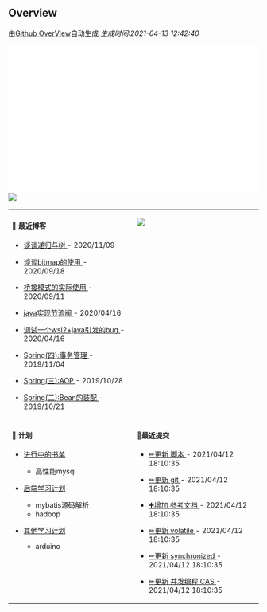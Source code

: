 
## Overview

由[Github OverView](https://github.com/0xcaffebabe/0xcaffebabe)自动生成 _生成时间:2021-04-13 12:42:40_

![](https://raw.githubusercontent.com/0xcaffebabe/github-stats/master/generated/overview.svg)![](https://github-readme-stats.vercel.app/api/top-langs/?username=0xcaffebabe&layout=compact&langs_count=8)

<table>

<tr>
<td valign="top" width="50%">

#### 📖 最近博客


* <a href="https://ismy.wang/%E7%AE%97%E6%B3%95/2020/11/09/%E8%B0%88%E8%B0%88%E9%80%92%E5%BD%92%E4%B8%8E%E6%A0%91.html" target="_blank"> 谈谈递归与树 </a> - 2020/11/09 

    
* <a href="https://ismy.wang/%E7%AE%97%E6%B3%95/2020/09/18/%E8%B0%88%E8%B0%88bitmap%E7%9A%84%E4%BD%BF%E7%94%A8.html" target="_blank"> 谈谈bitmap的使用 </a> - 2020/09/18 

    
* <a href="https://ismy.wang/%E8%AE%BE%E8%AE%A1%E6%A8%A1%E5%BC%8F/2020/09/11/%E6%A1%A5%E6%8E%A5%E6%A8%A1%E5%BC%8F%E7%9A%84%E5%AE%9E%E9%99%85%E4%BD%BF%E7%94%A8.html" target="_blank"> 桥接模式的实际使用 </a> - 2020/09/11 

    
* <a href="https://ismy.wang/java/2020/04/16/JAVA%E5%AE%9E%E7%8E%B0%E8%8A%82%E6%B5%81%E9%98%80.html" target="_blank"> java实现节流阀 </a> - 2020/04/16 

    
* <a href="https://ismy.wang/%E6%97%A5%E5%B8%B8/2020/04/16/%E8%B0%83%E8%AF%95%E4%B8%80%E4%B8%AAwsl2+java%E5%BC%95%E5%8F%91%E7%9A%84bug.html" target="_blank"> 调试一个wsl2+java引发的bug </a> - 2020/04/16 

    
* <a href="https://ismy.wang/spring/2019/11/04/Spring-%E5%9B%9B-%E4%BA%8B%E5%8A%A1%E7%AE%A1%E7%90%86.html" target="_blank"> Spring(四):事务管理 </a> - 2019/11/04 

    
* <a href="https://ismy.wang/spring/2019/10/28/Spring(%E4%B8%89)-AOP.html" target="_blank"> Spring(三):AOP </a> - 2019/10/28 

    
* <a href="https://ismy.wang/spring/2019/10/21/Spring(%E4%BA%8C)-Bean%E7%9A%84%E8%A3%85%E9%85%8D.html" target="_blank"> Spring(二):Bean的装配 </a> - 2019/10/21 

        

</td>

<td valign="top" width="50%">

![](https://github-readme-stats.vercel.app/api/wakatime?username=0xcaffebabe)

</td>

</tr>

<tr>

<td valign="top" width="50%">

#### 📝 计划

- [进行中的书单](https://github.com/users/0xcaffebabe/projects/4)
  - 高性能mysql


- [后端学习计划](https://github.com/users/0xcaffebabe/projects/1)
  - mybatis源码解析
  - hadoop


- [其他学习计划](https://github.com/users/0xcaffebabe/projects/3)
  - arduino


<td>

#### 🌴最近提交


  * <a href="https://github.com/0xcaffebabe/note/commit/748ae22fc9656d266c25bbd544d380e127f6d6c7" target="_blank"> ✏更新 脚本 </a> - 2021/04/12 18:10:35 

    
  * <a href="https://github.com/0xcaffebabe/note/commit/f777a3573a8ff514c001f1a43a0b02d3fd04d976" target="_blank"> ✏更新 git </a> - 2021/04/12 18:10:35 

    
  * <a href="https://github.com/0xcaffebabe/note/commit/3fb83f616ee4640a0f8ab70789d11784f58a2be7" target="_blank"> ➕增加 参考文档 </a> - 2021/04/12 18:10:35 

    
  * <a href="https://github.com/0xcaffebabe/note/commit/95d9dfe55e8c3289b722f1e25f9ea412a2c6ae73" target="_blank"> ✏更新 volatile </a> - 2021/04/12 18:10:35 

    
  * <a href="https://github.com/0xcaffebabe/note/commit/3579784105921d2c657d8154801fd41fcee41c05" target="_blank"> ✏更新 synchronized </a> - 2021/04/12 18:10:35 

    
  * <a href="https://github.com/0xcaffebabe/note/commit/1720fdf37bcdbce2911ff0f2cc0efa2e48080caa" target="_blank"> ✏更新 并发编程 CAS </a> - 2021/04/12 18:10:35 

    

</td>

</tr>

</table>
